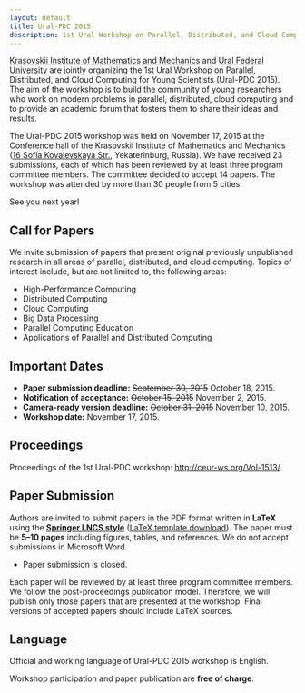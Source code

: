 ```yaml
---
layout: default
title: Ural-PDC 2015
description: 1st Ural Workshop on Parallel, Distributed, and Cloud Computing for Young Scientists (Ural-PDC 2015).
---
```


[Krasovskii Institute of Mathematics and Mechanics](http://wwweng.imm.uran.ru/default.aspx) and [Ural Federal University](http://urfu.ru/en/) are jointly organizing the 1st Ural Workshop on Parallel, Distributed, and Cloud Computing for Young Scientists (Ural-PDC 2015). The aim of the workshop is to build the community of young researchers who work on modern problems in parallel, distributed, cloud computing and to provide an academic forum that fosters them to share their ideas and results.

The Ural-PDC 2015 workshop was held on November 17, 2015 at the Conference hall of the Krasovskii Institute of Mathematics and Mechanics ([16&nbsp;Sofia&nbsp;Kovalevskaya Str.](http://2gis.ru/ekaterinburg/firm/1267165676521629), Yekaterinburg, Russia). We have received 23 submissions, each of which has been reviewed by at least three program committee members. The committee decided to accept 14 papers. The workshop was attended by more than 30 people from 5 cities.

See you next year!

## Call for Papers

We invite submission of papers that present original previously unpublished research in all areas of parallel, distributed, and cloud computing. Topics of interest include, but are not limited to, the following areas:

* High-Performance Computing
* Distributed Computing
* Cloud Computing
* Big Data Processing
* Parallel Computing Education
* Applications of Parallel and Distributed Computing

## Important Dates

* **Paper submission deadline:** <s>September 30, 2015</s> October 18, 2015.
* **Notification of acceptance:** <s>October 15, 2015</s> November 2, 2015.
* **Camera-ready version deadline:** <s>October 31, 2015</s> November 10, 2015.
* **Workshop date:** November 17, 2015.

## Proceedings

Proceedings of the 1st Ural-PDC workshop: <http://ceur-ws.org/Vol-1513/>.

## Paper Submission

Authors are invited to submit papers in the PDF format written in **LaTeX** using the **[Springer LNCS style](https://www.springer.com/computer/lncs?SGWID=0-164-6-793341-0)** ([LaTeX template download](ftp://ftp.springer.de/pub/tex/latex/llncs/latex2e/llncs2e.zip)). The paper must be **5&ndash;10 pages** including figures, tables, and references. We do not accept submissions in Microsoft Word.

* Paper submission is closed.

Each paper will be reviewed by at least three program committee members. We follow the post-proceedings publication model. Therefore, we will publish only those papers that are presented at the workshop. Final versions of accepted papers should include LaTeX sources.

## Language

Official and working language of Ural-PDC 2015 workshop is English.

Workshop participation and paper publication are **free of charge**.
